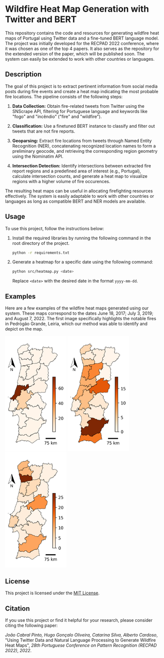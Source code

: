 # Wildfire Heat Map Generation with Twitter and BERT

This repository contains the code and resources for generating wildfire heat maps of Portugal using Twitter data and a fine-tuned BERT language model. The project was initially developed for the RECPAD 2022 conference, where it was chosen as one of the top 4 papers. It also serves as the repository for the extended version of the paper, which will be published soon. The system can easily be extended to work with other countries or languages.

## Description

The goal of this project is to extract pertinent information from social media posts during fire events and create a heat map indicating the most probable fire locations. The pipeline consists of the following steps:

1. **Data Collection:** Obtain fire-related tweets from Twitter using the SNScrape API, filtering for Portuguese language and keywords like "fogo" and "incêndio" ("fire" and "wildfire").

2. **Classification:** Use a finetuned BERT instance to classify and filter out tweets that are not fire reports.

3. **Geoparsing:** Extract fire locations from tweets through Named Entity Recognition (NER), concatenating recognized location names to form a preliminary geocode, and retrieving the corresponding region geometry using the Nominatim API.

4. **Intersection Detection:** Identify intersections between extracted fire report regions and a predefined area of interest (e.g., Portugal), calculate intersection counts, and generate a heat map to visualize regions with a higher volume of fire occurences.

The resulting heat maps can be useful in allocating firefighting resources effectively. The system is easily adaptable to work with other countries or languages as long as compatible BERT and NER models are available.

## Usage

To use this project, follow the instructions below:

1. Install the required libraries by running the following command in the root directory of the project.
   
   ```bash
   python -r requirements.txt
   ```
2. Generate a heatmap for a specific date using the following command:

   ```bash
   python src/heatmap.py <date>
   ```
   Replace `<date>` with the desired date in the format `yyyy-mm-dd`.
   
## Examples

Here are a few examples of the wildfire heat maps generated using our system. These maps correspond to the dates June 18, 2017; July 3, 2019; and August 7, 2022. The first image specifically highlights the notable fires in Pedrógão Grande, Leiria, which our method was able to identify and depict on the map.

<img src="img/heatmap-until-2017-06-18.png" alt="heatmap" width="200"> <img src="img/heatmap-until-2019-07-03.png" alt="heatmap" width="200"> <img src="img/heatmap-until-2022-08-07.png" alt="heatmap" width="200">

## License

This project is licensed under the [MIT License](LICENSE).

## Citation

If you use this project or find it helpful for your research, please consider citing the following paper:

*João Cabral Pinto, Hugo Gonçalo Oliveira, Catarina Silva, Alberto Cardoso*, "Using Twitter Data and Natural Language Processing to Generate Wildfire Heat Maps", *28th Portuguese Conference on Pattern Recognition (RECPAD 2022)*, *2022*.
